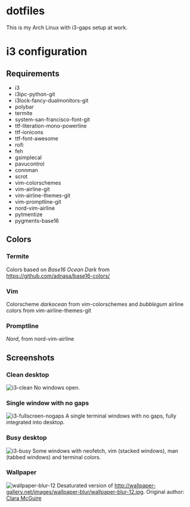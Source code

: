 # dotfiles
This is my Arch Linux with i3-gaps setup at work.

# i3 configuration
## Requirements
* i3
* i3ipc-python-git
* i3lock-fancy-dualmonitors-git
* polybar
* termite
* system-san-francisco-font-git
* ttf-literation-mono-powerline
* ttf-ionicons
* ttf-font-awesome
* rofi
* feh
* gsimplecal
* pavucontrol
* connman
* scrot
* vim-colorschemes
* vim-airline-git
* vim-airline-themes-git
* vim-promptline-git
* nord-vim-airline
* pytmentize
* pygments-base16

## Colors
### Termite
Colors based on _Base16 Ocean Dark_ from https://github.com/adnasa/base16-colors/

### Vim
Colorscheme _darkocean_ from vim-colorschemes and _bubblegum_ airline colors from vim-airline-themes-git

### Promptline
_Nord_, from nord-vim-airline

## Screenshots
### Clean desktop
![i3-clean](https://user-images.githubusercontent.com/22908043/30157173-da5d58a4-93c1-11e7-877a-3eb3809a12b4.png)
No windows open.
### Single window with no gaps
![i3-fullscreen-nogaps](https://user-images.githubusercontent.com/22908043/30157178-dd81f544-93c1-11e7-8de7-522ec575da38.png)
A single terminal windows with no gaps, fully integrated into desktop.
### Busy desktop
![i3-busy](https://user-images.githubusercontent.com/22908043/30157182-e0b1b7a4-93c1-11e7-8e1a-1e44be7dc674.png)
Some windows with neofetch, vim (stacked windows), man (tabbed windows) and terminal colors.
### Wallpaper
![wallpaper-blur-12](https://user-images.githubusercontent.com/22908043/30157442-9ed4401c-93c2-11e7-87b0-f9156d37af33.jpg)
Desaturated version of http://wallpaper-gallery.net/images/wallpaper-blur/wallpaper-blur-12.jpg. Original author: [Clara McGuire](https://www.flickr.com/people/addictixn/)
